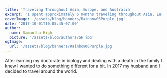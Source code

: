 ```yaml
---
title: 'Traveling Throughout Asia, Europe, and Australia'
excerpt: 'I spent approximately 6 months traveling throughout Asia, Europe, and Australia.'
coverImage: '/assets/blog/banners/Rainbow06Purple.jpg'
date: '2017-10-01T10:05:45-07:00'
author:
  name: Samantha High
  picture: '/assets/blog/authors/SH.jpg'
ogImage:
  url: '/assets/blog/banners/Rainbow06Purple.jpg'
---
```


After earning my doctorate in biology and dealing with a death in the family I knew I wanted to do something different for a bit. In 2017 my husband and I decided to travel around the world. 
